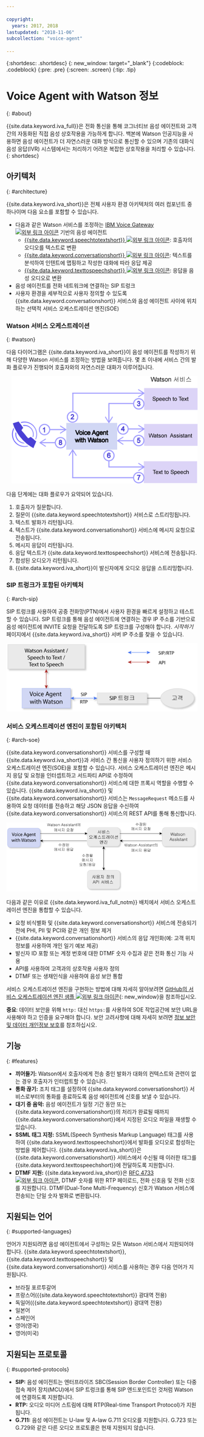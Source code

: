 ```yaml
---

copyright:
  years: 2017, 2018
lastupdated: "2018-11-06"
subcollection: "voice-agent"

---
```


{:shortdesc: .shortdesc}
{: new_window: target="_blank"}
{:codeblock: .codeblock}
{:pre: .pre}
{:screen: .screen}
{:tip: .tip}

# Voice Agent with Watson 정보
{: #about}

{{site.data.keyword.iva_full}}은 전화 통신을 통해 코그너티브 음성 에이전트와 고객 간의 자동화된 직접 음성 상호작용을 가능하게 합니다. 백본에 Watson 인공지능을 사용하면 음성 에이전트가 더 자연스러운 대화 방식으로 통신할 수 있으며 기존의 대화식 음성 응답(IVR) 시스템에서는 처리하기 어려운 복잡한 상호작용을 처리할 수 있습니다.
{: shortdesc}

## 아키텍처
{: #architecture}

{{site.data.keyword.iva_short}}은 전체 사용자 환경 아키텍처의 여러 컴포넌트 중 하나이며 다음 요소를 포함할 수 있습니다.

* 다음과 같은 Watson 서비스를 조정하는 [IBM Voice Gateway ![외부 링크 아이콘](../../icons/launch-glyph.svg "외부 링크 아이콘")](https://www.ibm.com/support/knowledgecenter/SS4U29/) 기반의 음성 에이전트
  * [{{site.data.keyword.speechtotextshort}} ![외부 링크 아이콘](../../icons/launch-glyph.svg "외부 링크 아이콘")](/docs/services/speech-to-text?topic=speech-to-text-about): 호출자의 오디오를 텍스트로 변환
  * [{{site.data.keyword.conversationshort}} ![외부 링크 아이콘](../../icons/launch-glyph.svg "외부 링크 아이콘")](/docs/services/assistant?topic=assistant-index#index): 텍스트를 분석하여 인텐트에 맵핑하고 작성한 대화에 따라 응답 제공
  * [{{site.data.keyword.texttospeechshort}} ![외부 링크 아이콘](../../icons/launch-glyph.svg "외부 링크 아이콘")](/docs/services/text-to-speech?topic=text-to-speech-about): 응답을 음성 오디오로 변환
* 음성 에이전트를 전화 네트워크에 연결하는 SIP 트렁크
* 사용자 환경을 세부적으로 사용자 정의할 수 있도록 {{site.data.keyword.conversationshort}} 서비스와 음성 에이전트 사이에 위치하는 선택적 서비스 오케스트레이션 엔진(SOE)

### Watson 서비스 오케스트레이션
{: #watson}

다음 다이어그램은 {{site.data.keyword.iva_short}}이 음성 에이전트를 작성하기 위해 다양한 Watson 서비스를 조정하는 방법을 보여줍니다. 몇 초 이내에 서비스 간의 발화 플로우가 진행되어 호출자와의 자연스러운 대화가 이루어집니다.

<div style="float: right; padding-left: 1em; padding-bottom: 1em">
<img src="images/conversation-flow.png" alt="{{site.data.keyword.iva_short}}은 호출자와 각 Watson 서비스가 통신하는 허브 역할을 합니다."/></div>

다음 단계에는 대화 플로우가 요약되어 있습니다.

1. 호출자가 질문합니다.
1. 질문이 {{site.data.keyword.speechtotextshort}} 서비스로 스트리밍됩니다.
1. 텍스트 발화가 리턴됩니다.
1. 텍스트가 {{site.data.keyword.conversationshort}} 서비스에 메시지 요청으로 전송됩니다.
1. 메시지 응답이 리턴됩니다.
1. 응답 텍스트가 {{site.data.keyword.texttospeechshort}} 서비스에 전송됩니다.
1. 합성된 오디오가 리턴됩니다.
1. {{site.data.keyword.iva_short}}이 발신자에게 오디오 응답을 스트리밍합니다.

### SIP 트렁크가 포함된 아키텍처
{: #arch-sip}

SIP 트렁크를 사용하여 공중 전화망(PTN)에서 사용자 환경을 빠르게 설정하고 테스트할 수 있습니다. SIP 트렁크를 통해 음성 에이전트에 연결하는 경우 IP 주소를 기반으로 음성 에이전트에 INVITE 요청을 전달하도록 SIP 트렁크를 구성해야 합니다. _시작하기_ 페이지에서 {{site.data.keyword.iva_short}} 서버 IP 주소를 찾을 수 있습니다.

![호출이 SIP 트렁크를 통해 음성 에이전트에 플로우되고 음성 에이전트는 API를 통해 Watson 서비스와 통신합니다.](images/arch-sip.png)

### 서비스 오케스트레이션 엔진이 포함된 아키텍처
{: #arch-soe}

{{site.data.keyword.conversationshort}} 서비스를 구성할 때 {{site.data.keyword.iva_short}}과 서비스 간 통신을 사용자 정의하기 위한 서비스 오케스트레이션 엔진(SOE)을 포함할 수 있습니다. 서비스 오케스트레이션 엔진은 메시지 응답 및 요청을 인터셉트하고 서드파티 API로 수정하여 {{site.data.keyword.conversationshort}} 서비스에 대한 프록시 역할을 수행할 수 있습니다. {{site.data.keyword.iva_short}} 및 {{site.data.keyword.conversationshort}} 서비스는 `MessageRequest` 메소드를 사용하여 요청 데이터를 전송하고 해당 JSON 응답을 수신하여 {{site.data.keyword.conversationshort}} 서비스의 REST API를 통해 통신합니다.

![{{site.data.keyword.iva_short}} 및 {{site.data.keyword.conversationshort}} 서비스 간의 메시지 요청 및 응답이 이를 수정하는 서비스 오케스트레이션 엔진을 통해 플로우됩니다.](images/arch-soe.png)

다음과 같은 이유로 {{site.data.keyword.iva_full_notm}} 배치에서 서비스 오케스트레이션 엔진을 통합할 수 있습니다.

* 요청 비식별화 및 {{site.data.keyword.conversationshort}} 서비스에 전송되기 전에 PHI, PII 및 PCI와 같은 개인 정보 제거
* {{site.data.keyword.conversationshort}} 서비스의 응답 개인화(예: 고객 위치 정보를 사용하여 개인 일기 예보 제공)
* 발신자 ID 포함 또는 계정 번호에 대한 DTMF 숫자 수집과 같은 전화 통신 기능 사용
* API를 사용하여 고객과의 상호작용 사용자 정의
* DTMF 또는 생채인식을 사용하여 음성 보안 통합

서비스 오케스트레이션 엔진을 구현하는 방법에 대해 자세히 알아보려면 [GitHub의 서비스 오케스트레이션 엔진 샘플 ![외부 링크 아이콘](../../icons/launch-glyph.svg "외부 링크 아이콘")](https://github.com/WASdev/sample.voice.gateway/tree/master/soe){: new_window}을 참조하십시오.

**중요**: 데이터 보안을 위해 `http:` 대신 `https:`를 사용하여 SOE 작업공간에 보안 URL을 사용해야 하고 인증을 요구해야 합니다. 보안 고려사항에 대해 자세히 보려면 [정보 보안 및 데이터 개인정보 보호](/docs/services/voice-agent?topic=voice-agent-infosec)를 참조하십시오.

## 기능
{: #features}

* **끼어들기:** Watson에서 호출자에게 전송 중인 발화가 대화의 컨텍스트와 관련이 없는 경우 호출자가 인터럽트할 수 있습니다.
* **통화 끊기:** 조치 태그를 설정하여 {{site.data.keyword.conversationshort}} 서비스로부터의 통화를 종료하도록 음성 에이전트에 신호를 보낼 수 있습니다.
* **대기 중 음악:** 음성 에이전트가 일정 기간 동안 또는 {{site.data.keyword.conversationshort}}의 처리가 완료될 때까지 {{site.data.keyword.conversationshort}}에서 지정된 오디오 파일을 재생할 수 있습니다.
* **SSML 태그 지정:** SSML(Speech Synthesis Markup Language) 태그를 사용하여 {{site.data.keyword.texttospeechshort}}에서 발화를 오디오로 합성하는 방법을 제어합니다. {{site.data.keyword.iva_short}}은 {{site.data.keyword.conversationshort}} 서비스에서 수신될 때 이러한 태그를 {{site.data.keyword.texttospeechshort}}에 전달하도록 지원합니다.
* **DTMF 지원:** {{site.data.keyword.iva_short}}은 [RFC 4733 ![외부 링크 아이콘](../../icons/launch-glyph.svg "외부 링크 아이콘")](https://tools.ietf.org/html/rfc4733), DTMF 숫자를 위한 RTP 페이로드, 전화 신호음 및 전화 신호를 지원합니다. DTMF(Dual-Tone Multi-Frequency) 신호가 Watson 서비스에 전송되는 단일 숫자 발화로 변환됩니다.

## 지원되는 언어
{: #supported-languages}

언어가 지원되려면 음성 에이전트에서 구성하는 모든 Watson 서비스에서 지원되어야 합니다. {{site.data.keyword.speechtotextshort}}, {{site.data.keyword.texttospeechshort}} 및 {{site.data.keyword.conversationshort}} 서비스를 사용하는 경우 다음 언어가 지원됩니다.

* 브라질 포르투갈어
* 프랑스어({{site.data.keyword.speechtotextshort}} 광대역 전용)
* 독일어({{site.data.keyword.speechtotextshort}} 광대역 전용)
* 일본어
* 스페인어
* 영어(영국)
* 영어(미국)

## 지원되는 프로토콜
{: #supported-protocols}

* **SIP:** 음성 에이전트는 엔터프라이즈 SBC(Session Border Controller) 또는 다중 접속 제어 장치(MCU)에서 SIP 트렁크를 통해 SIP 엔드포인트인 것처럼 Watson에 연결하도록 지원합니다.
* **RTP:** 오디오 미디어 스트림에 대해 RTP(Real-time Transport Protocol)가 지원됩니다.
* **G.711:** 음성 에이전트는 U-law 및 A-law G.711 오디오를 지원합니다. G.723 또는 G.729와 같은 다른 오디오 프로토콜은 현재 지원되지 않습니다.
